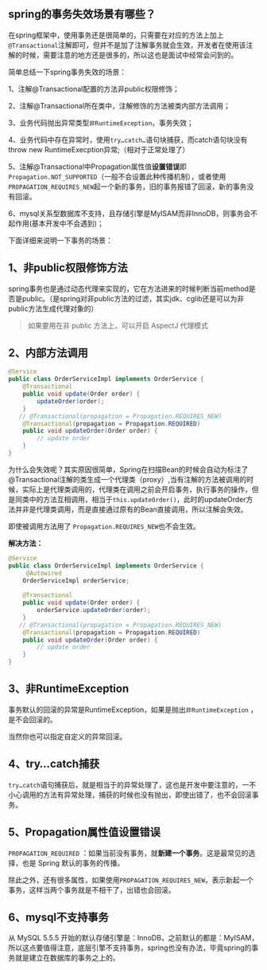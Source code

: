 ## spring的事务失效场景有哪些？

在spring框架中，使用事务还是很简单的，只需要在对应的方法上加上`@Transactional`注解即可，但并不是加了注解事务就会生效，开发者在使用该注解的时候，需要注意的地方还是很多的，所以这也是面试中经常会问到的。



简单总结一下spring事务失效的场景：

1、注解@Transactional配置的方法非public权限修饰；

2、注解@Transactional所在类中，注解修饰的方法被类内部方法调用；

3、业务代码抛出异常类型`非RuntimeException`，事务失效；

4、业务代码中存在异常时，使用`try…catch…`语句块捕获，而catch语句块没有throw new RuntimeExecption异常;（相对于正常处理了）

5、注解@Transactional中Propagation属性值**设置错误**即`Propagation.NOT_SUPPORTED`（一般不会设置此种传播机制），或者使用`PROPAGATION_REQUIRES_NEW`起一个新的事务，旧的事务报错了回滚，新的事务没有回滚。

6、mysql关系型数据库不支持，且存储引擎是MyISAM而非InnoDB，则事务会不起作用(基本开发中不会遇到)；



下面详细来说明一下事务的场景：



## 1、非public权限修饰方法

spring事务也是通过动态代理来实现的，它在方法进来的时候判断当前method是否是public。（是spring对非public方法的过滤，其实jdk、cglib还是可以为非public方法生成代理对象的）

> 如果要用在非 public 方法上，可以开启 AspectJ 代理模式

## 2、内部方法调用

```java
@Service
public class OrderServiceImpl implements OrderService {
    @Transactional
    public void update(Order order) {
        updateOrder(order);
    }
   // @Transactional(propagation = Propagation.REQUIRES_NEW)
    @Transactional(propagation = Propagation.REQUIRED)
    public void updateOrder(Order order) {
        // update order
    }
}
```

为什么会失效呢？其实原因很简单，Spring在扫描Bean的时候会自动为标注了@Transactional注解的类生成一个代理类（proxy）,当有注解的方法被调用的时候，实际上是代理类调用的，代理类在调用之前会开启事务，执行事务的操作，但是同类中的方法互相调用，相当于`this.updateOrder()`，此时的updateOrder方法并非是代理类调用，而是直接通过原有的Bean直接调用，所以注解会失效。


即使被调用方法用了 `Propagation.REQUIRES_NEW`也不会生效。

**解决方法：**

```java
@Service
public class OrderServiceImpl implements OrderService {
     @Autowired
    OrderServiceImpl orderService;
    
    @Transactional
    public void update(Order order) {
        orderService.updateOrder(order);
    }
   // @Transactional(propagation = Propagation.REQUIRES_NEW)
    @Transactional(propagation = Propagation.REQUIRED)
    public void updateOrder(Order order) {
        // update order
    }
}
```

## 3、非RuntimeException

事务默认的回滚的异常是RuntimeException，如果是抛出`非RuntimeException` ，是不会回滚的。

当然你也可以指定自定义的异常回滚。

## 4、try…catch捕获

`try…catch`语句捕获后，就是相当于的异常处理了，这也是开发中要注意的，一不小心调用的方法有异常处理，捕获的时候也没有抛出，即使出错了，也不会回滚事务。

## 5、Propagation属性值设置错误

`PROPAGATION_REQUIRED`  ：如果当前没有事务，就**新建一个事务**。这是最常见的选择，也是 Spring 默认的事务的传播。  

除此之外，还有很多属性，如果使用`PROPAGATION_REQUIRES_NEW`，表示新起一个事务，这样当两个事务就是不相干了，出错也会回滚。

## 6、mysql不支持事务

从 MySQL 5.5.5 开始的默认存储引擎是：InnoDB，之前默认的都是：MyISAM，所以这点要值得注意，底层引擎不支持事务，spring也没有办法，毕竟spring的事务就是建立在数据库的事务之上的。